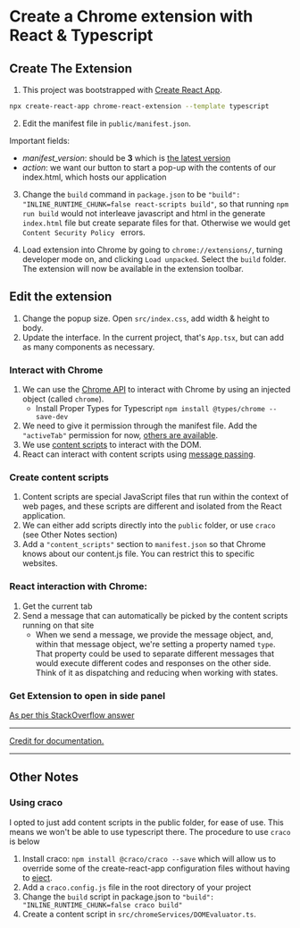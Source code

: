 # Create a Chrome extension with React & Typescript

## Create The Extension
1. This project was bootstrapped with [Create React App](https://github.com/facebook/create-react-app).

```sh
npx create-react-app chrome-react-extension --template typescript
```

2. Edit the manifest file in `public/manifest.json`.

Important fields:
- *manifest_version*: should be  **3** which is [the latest version](https://developer.chrome.com/docs/extensions/mv3/getstarted/)
- *action*: we want our button to start a pop-up with the contents of our index.html, which hosts our application

3. Change the `build` command in `package.json` to be `"build": "INLINE_RUNTIME_CHUNK=false react-scripts build"`, so that running `npm run build` would not interleave javascript and html in the generate `index.html` file but create separate files for that. Otherwise we would get `Content Security Policy ` errors.

4. Load extension into Chrome by going to `chrome://extensions/`, turning developer mode on, and clicking `Load unpacked`. Select the `build` folder. The extension will now be available in the extension toolbar.

## Edit the extension

1. Change the popup size. Open `src/index.css`, add width & height to body.
2. Update the interface. In the current project, that's `App.tsx`, but can add as many components as necessary.

### Interact with Chrome

1. We can use the [Chrome API](https://developer.chrome.com/docs/extensions/reference/) to interact with Chrome by using an injected object (called `chrome`).
    - Install Proper Types for Typescript `npm install @types/chrome --save-dev`
2. We need to give it permission through the manifest file. Add the `"activeTab"` permission for now, [others are available](https://developer.chrome.com/docs/extensions/mv3/declare_permissions/).
3. We use [content scripts](https://developer.chrome.com/docs/extensions/mv3/content_scripts/) to interact with the DOM.
4. React can interact with content scripts using [message passing](https://developer.chrome.com/docs/extensions/mv3/messaging/).

### Create content scripts

1. Content scripts are special JavaScript files that run within the context of web pages, and these scripts are different and isolated from the React application.
2. We can either add scripts directly into the `public` folder, or use `craco` (see Other Notes section)
3. Add a `"content_scripts"` section to `manifest.json` so that Chrome knows about our content.js file. You can restrict this to specific websites.

### React interaction with Chrome:

1. Get the current tab
2. Send a message that can automatically be picked by the content scripts running on that site
    - When we send a message, we provide the message object, and, within that message object, we're setting a property named `type`. That property could be used to separate different messages that would execute different codes and responses on the other side. Think of it as dispatching and reducing when working with states.

### Get Extension to open in side panel
[As per this StackOverflow answer](https://stackoverflow.com/a/70025301/1646896)

<hr/>

[Credit for documentation.](https://blog.logrocket.com/creating-chrome-extension-react-typescript/)

<hr/>


## Other Notes

### Using craco

I opted to just add content scripts in the public folder, for ease of use. This means we won't be able to use typescript there.
The procedure to use `craco` is below
1. Install craco: `npm install @craco/craco --save` which will allow us to override some of the create-react-app configuration files without having to [eject](https://create-react-app.dev/docs/available-scripts/#npm-run-eject).
2. Add a `craco.config.js` file in the root directory of your project
3. Change the `build` script in package.json to `"build": "INLINE_RUNTIME_CHUNK=false craco build"`
4. Create a content script in `src/chromeServices/DOMEvaluator.ts`.
